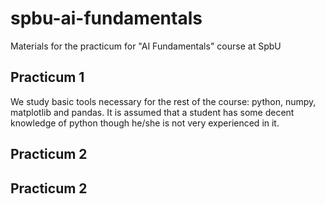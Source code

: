 # spbu-ai-fundamentals
Materials for the practicum for "AI Fundamentals" course  at SpbU

## Practicum 1

We study basic tools necessary for the rest of the course: python, numpy, matplotlib and pandas. It is assumed that a student has some decent knowledge of python though he/she is not very experienced in it.

## Practicum 2

## Practicum 2
